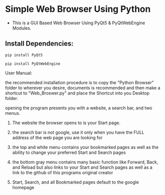 # Simple Web Browser Using Python
- This is a GUI Based Web Browser Using PyQt5 &amp; PyQtWebEngine Modules.

## Install Dependencies:
```
pip install PyQt5
```
```
pip install PyQtWebEngine
```

User Manual:

the recommended installation procedure is to copy the "Python Browser" folder to wherever you desire, documents is recommended
and then make a shortcut to "Web_Broswer.py" and place the Shortcut into you Desktop folder.

opening the program presents you with a website, a search bar, and two menus.

1. The website the browser opens to is your Start page.

2. the search bar is not google, use it only when you have the FULL address of the web page you are looking for

3. the top and white menu contains your bookmarked pages as well as the ability to change your preferred Start and Search pages

4. the bottom gray menu contains many basic function like Forward, Back, and Reload but also links to your Start and Search pages
as well as a link to the github of this programs original creator

5. Start, Search, and all Bookmarked pages default to the google homepage
